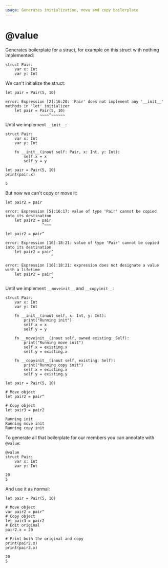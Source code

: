 ```yaml
---
usage: Generates initialization, move and copy boilerplate
---
```


# @value
Generates boilerplate for a struct, for example on this struct with nothing implemented:


```mojo :no-line-numbers 
struct Pair:
    var x: Int
    var y: Int
```

We can't initialize the struct:


```mojo :no-line-numbers 
let pair = Pair(5, 10)
```

    error: Expression [2]:16:20: 'Pair' does not implement any '__init__' methods in 'let' initializer
        let pair = Pair(5, 10)
                   ~~~~^~~~~~~
    


Until we implement `__init__`:


```mojo :no-line-numbers 
struct Pair:
    var x: Int
    var y: Int

    fn __init__(inout self: Pair, x: Int, y: Int):
        self.x = x
        self.y = y
```


```mojo :no-line-numbers 
let pair = Pair(5, 10)
print(pair.x)
```

    5


But now we can't copy or move it:


```mojo :no-line-numbers 
let pair2 = pair
```

    error: Expression [5]:16:17: value of type 'Pair' cannot be copied into its destination
        let pair2 = pair
                    ^~~~
    



```mojo :no-line-numbers 
let pair2 = pair^
```

    error: Expression [16]:18:21: value of type 'Pair' cannot be copied into its destination
        let pair2 = pair^
                        ^
    
    error: Expression [16]:18:21: expression does not designate a value with a lifetime
        let pair2 = pair^
                        ^
    


Until we implement `__moveinit__` and `__copyinit__`:


```mojo :no-line-numbers 
struct Pair:
    var x: Int
    var y: Int

    fn __init__(inout self, x: Int, y: Int):
        print("Running init")
        self.x = x
        self.y = y

    fn __moveinit__(inout self, owned existing: Self):
        print("Running move init")
        self.x = existing.x
        self.y = existing.x

    fn __copyinit__(inout self, existing: Self):
        print("Running copy init")
        self.x = existing.x
        self.y = existing.y

```


```mojo :no-line-numbers 
let pair = Pair(5, 10)

# Move object
let pair2 = pair^

# Copy object
let pair3 = pair2
```

    Running init
    Running move init
    Running copy init


To generate all that boilerplate for our members you can annotate with `@value`:


```mojo :no-line-numbers 
@value
struct Pair:
    var x: Int
    var y: Int

```

    20
    5


And use it as normal:


```mojo :no-line-numbers 
let pair = Pair(5, 10)

# Move object
var pair2 = pair^
# Copy object
let pair3 = pair2
# Edit original
pair2.x = 20

# Print both the original and copy
print(pair2.x)
print(pair3.x)
```

    20
    5


<CommentService />
